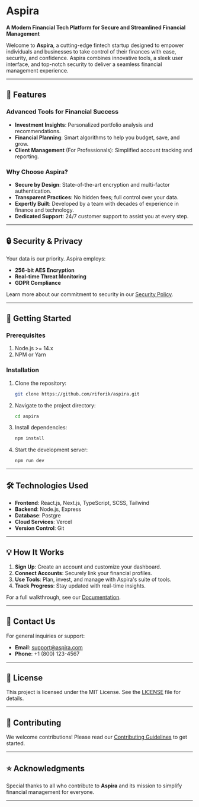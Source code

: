 # Aspira
**A Modern Financial Tech Platform for Secure and Streamlined Financial Management**

Welcome to **Aspira**, a cutting-edge fintech startup designed to empower individuals and businesses to take control of their finances with ease, security, and confidence. Aspira combines innovative tools, a sleek user interface, and top-notch security to deliver a seamless financial management experience.

---

## 🚀 **Features**

### **Advanced Tools for Financial Success**  
- **Investment Insights**: Personalized portfolio analysis and recommendations.  
- **Financial Planning**: Smart algorithms to help you budget, save, and grow.  
- **Client Management** (For Professionals): Simplified account tracking and reporting.  

### **Why Choose Aspira?**  
- **Secure by Design**: State-of-the-art encryption and multi-factor authentication.  
- **Transparent Practices**: No hidden fees; full control over your data.  
- **Expertly Built**: Developed by a team with decades of experience in finance and technology.  
- **Dedicated Support**: 24/7 customer support to assist you at every step.

---

## 🔒 **Security & Privacy**  
Your data is our priority. Aspira employs:  
- **256-bit AES Encryption**  
- **Real-time Threat Monitoring**  
- **GDPR Compliance**  

Learn more about our commitment to security in our [Security Policy](#).  

---

## 📄 **Getting Started**

### **Prerequisites**  
1. Node.js >= 14.x  
2. NPM or Yarn  

### **Installation**  
1. Clone the repository:  
   ```bash  
   git clone https://github.com/riforik/aspira.git  
   ```  
2. Navigate to the project directory:  
   ```bash  
   cd aspira  
   ```  
3. Install dependencies:  
   ```bash  
   npm install  
   ```  
4. Start the development server:  
   ```bash  
   npm run dev  
   ```  

---

## 🛠 **Technologies Used**  
- **Frontend**: React.js, Next.js, TypeScript, SCSS, Tailwind  
- **Backend**: Node.js, Express  
- **Database**: Postgre  
- **Cloud Services**: Vercel  
- **Version Control**: Git  

---

## 💡 **How It Works**  

1. **Sign Up**: Create an account and customize your dashboard.  
2. **Connect Accounts**: Securely link your financial profiles.  
3. **Use Tools**: Plan, invest, and manage with Aspira's suite of tools.  
4. **Track Progress**: Stay updated with real-time insights.  

For a full walkthrough, see our [Documentation](#).  

---

## 💬 **Contact Us**

For general inquiries or support:  
- **Email**: [support@aspira.com](mailto:support@fakeemail.com)  
- **Phone**: +1 (800) 123-4567  

---

## 📄 **License**

This project is licensed under the MIT License. See the [LICENSE](LICENSE) file for details.

---

## 📝 **Contributing**  
We welcome contributions! Please read our [Contributing Guidelines](#) to get started.

---

## ⭐ **Acknowledgments**

Special thanks to all who contribute to **Aspira** and its mission to simplify financial management for everyone.  

---